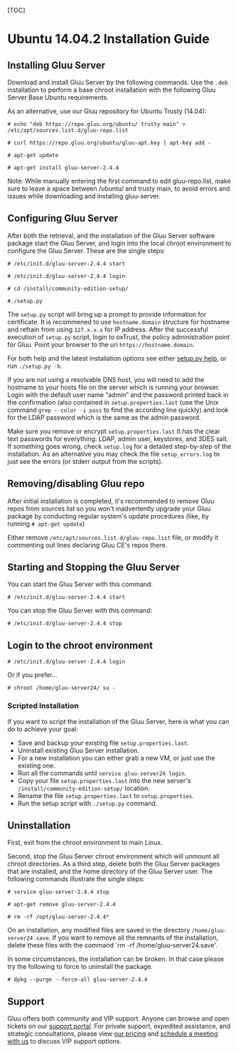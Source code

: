 [TOC]

# Ubuntu 14.04.2 Installation Guide
## Installing Gluu Server 
Download and install Gluu Server by the following commands. Use the
`.deb` installation to perform a base chroot installation with the
following Gluu Server Base Ubuntu requirements.

As an alternative, use our Gluu repository for Ubuntu Trusty (14.04):

```
# echo "deb https://repo.gluu.org/ubuntu/ trusty main" > /etc/apt/sources.list.d/gluu-repo.list

# curl https://repo.gluu.org/ubuntu/gluu-apt.key | apt-key add -

# apt-get update

# apt-get install gluu-server-2.4.4
```

Note: While manually entering the first command to edit gluu-repo.list, make sure to leave a space between /ubuntu/ and trusty main, to avoid errors and issues while downloading and installing gluu-server.

## Configuring Gluu Server
After both the retrieval, and the installation of the Gluu Server
software package start the Gluu Server, and login into the local chroot
environment to configure the Gluu Server. These are the single steps:

```
# /etc/init.d/gluu-server-2.4.4 start

# /etc/init.d/gluu-server-2.4.4 login

# cd /install/community-edition-setup/

#./setup.py
```

The `setup.py` script will bring up a prompt to provide information for certificate. It is recommened to use
`hostname.domain` structure for hostname and refrain from using `127.x.x.x`
for IP address. After the successful execution of `setup.py` script, login to oxTrust,
the policy administration point for Gluu. Point your browser to the uri
`https://hostname.domain`.

For both help and the latest
installation options see either [setup.py help](./setup_py.md), or run
`./setup.py -h`.

If you are not using a resolvable DNS host, you will need to add
the hostname to your hosts file on the server which is running your browser.
Login with the default user name “admin” and the password printed back in
the confirmation (also contained in `setup.properties.last` (use the
Unix command `grep --color -i pass` to find the according line quickly)
and look for the LDAP password which is the same as the admin password.

Make sure you remove or encrypt `setup.properties.last` It has the clear 
text passwords for everything: LDAP, admin user, keystores, and 3DES salt.
If something goes wrong, check `setup.log` for a detailed step-by-step
of the installation. As an alternative you may check the file
`setup_errors.log` to just see the errors (or stderr output from the
scripts).

## Removing/disabling Gluu repo

After initial installation is completed, it's recommended to remove Gluu
repos from sources list so you won't inadvertently upgrade your Gluu package by
conducting regular system's update procedures (like, by running `# apt-get update`)

Either remove `/etc/apt/sources.list.d/gluu-repo.list` file, or modify it
commenting out lines declaring Gluu CE's repos there.

## Starting and Stopping the Gluu Server

You can start the Gluu Server with this command:

```
# /etc/init.d/gluu-server-2.4.4 start

```

You can stop the Gluu Server with this command:

```
# /etc/init.d/gluu-server-2.4.4 stop

```

## Login to the chroot environment

```
# /etc/init.d/gluu-server-2.4.4 login

```

Or if you prefer...

```
# chroot /home/gluu-server24/ su -

```
### Scripted Installation

If you want to script the installation of the Gluu Server, here is what
you can do to achieve your goal:

* Save and backup your existing file `setup.properties.last`.
* Uninstall existing Gluu Server installation.
* For a new installation you can either grab a new VM, or just use the
  existing one.
* Run all the commands until `service gluu-server24 login`.
* Copy your file `setup.properties.last` into the new server's
  `/install/community-edition-setup/` location.
* Rename the file `setup.properties.last` to `setup.properties`.
* Run the setup script with `./setup.py` command.

## Uninstallation

First, exit from the chroot environment to main Linux.

Second, stop the Gluu Server chroot environment which will unmount all
chroot directories. As a third step, delete both the Gluu Server
packages that are installed, and the home directory of the Gluu Server
user. The following commands illustrate the single steps:

```
# service gluu-server-2.4.4 stop

# apt-get remove gluu-server-2.4.4

# rm -rf /opt/gluu-server-2.4.4*

```

On an installation, any modified files are saved in the directory
`/home/gluu-server24.save`. If you want to remove all the remnants of the
installation, delete these files with the command `rm -rf
/home/gluu-server24.save'.

In some circumstances, the installation can be broken. In that case
please try the following to force to uninstall the package.

```
# dpkg --purge --force-all gluu-server-2.4.4

```

## Support

Gluu offers both community and VIP support. Anyone can browse and open
tickets on our [support portal](http://support.gluu.org). For private
support, expedited assistance, and strategic consultations, please view
[our pricing](http://gluu.org/pricing) and [schedule a meeting with
us](http://gluu.org/booking) to discuss VIP support options.
